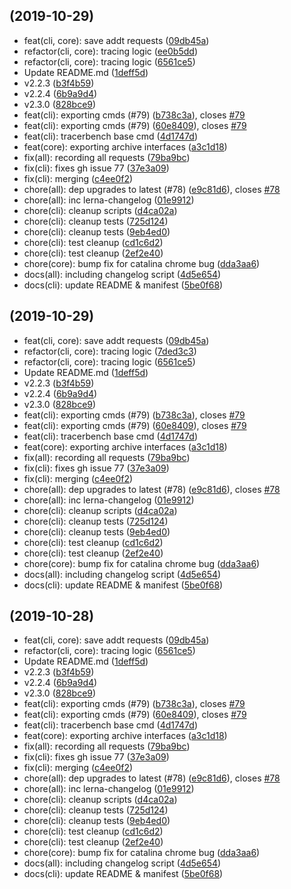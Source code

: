 ##  (2019-10-29)

* feat(cli, core): save addt requests ([09db45a](https://github.com/tracerbench/tracerbench/commit/09db45a))
* refactor(cli, core): tracing logic ([ee0b5dd](https://github.com/tracerbench/tracerbench/commit/ee0b5dd))
* refactor(cli, core): tracing logic ([6561ce5](https://github.com/tracerbench/tracerbench/commit/6561ce5))
* Update README.md ([1deff5d](https://github.com/tracerbench/tracerbench/commit/1deff5d))
* v2.2.3 ([b3f4b59](https://github.com/tracerbench/tracerbench/commit/b3f4b59))
* v2.2.4 ([6b9a9d4](https://github.com/tracerbench/tracerbench/commit/6b9a9d4))
* v2.3.0 ([828bce9](https://github.com/tracerbench/tracerbench/commit/828bce9))
* feat(cli): exporting cmds (#79) ([b738c3a](https://github.com/tracerbench/tracerbench/commit/b738c3a)), closes [#79](https://github.com/tracerbench/tracerbench/issues/79)
* feat(cli): exporting cmds (#79) ([60e8409](https://github.com/tracerbench/tracerbench/commit/60e8409)), closes [#79](https://github.com/tracerbench/tracerbench/issues/79)
* feat(cli): tracerbench base cmd ([4d1747d](https://github.com/tracerbench/tracerbench/commit/4d1747d))
* feat(core): exporting archive interfaces ([a3c1d18](https://github.com/tracerbench/tracerbench/commit/a3c1d18))
* fix(all): recording all requests ([79ba9bc](https://github.com/tracerbench/tracerbench/commit/79ba9bc))
* fix(cli): fixes gh issue 77 ([37e3a09](https://github.com/tracerbench/tracerbench/commit/37e3a09))
* fix(cli): merging ([c4ee0f2](https://github.com/tracerbench/tracerbench/commit/c4ee0f2))
* chore(all): dep upgrades to latest (#78) ([e9c81d6](https://github.com/tracerbench/tracerbench/commit/e9c81d6)), closes [#78](https://github.com/tracerbench/tracerbench/issues/78)
* chore(all): inc lerna-changelog ([01e9912](https://github.com/tracerbench/tracerbench/commit/01e9912))
* chore(cli): cleanup scripts ([d4ca02a](https://github.com/tracerbench/tracerbench/commit/d4ca02a))
* chore(cli): cleanup tests ([725d124](https://github.com/tracerbench/tracerbench/commit/725d124))
* chore(cli): cleanup tests ([9eb4ed0](https://github.com/tracerbench/tracerbench/commit/9eb4ed0))
* chore(cli): test cleanup ([cd1c6d2](https://github.com/tracerbench/tracerbench/commit/cd1c6d2))
* chore(cli): test cleanup ([2ef2e40](https://github.com/tracerbench/tracerbench/commit/2ef2e40))
* chore(core): bump fix for catalina chrome bug ([dda3aa6](https://github.com/tracerbench/tracerbench/commit/dda3aa6))
* docs(all): including changelog script ([4d5e654](https://github.com/tracerbench/tracerbench/commit/4d5e654))
* docs(cli): update README & manifest ([5be0f68](https://github.com/tracerbench/tracerbench/commit/5be0f68))



##  (2019-10-29)

* feat(cli, core): save addt requests ([09db45a](https://github.com/tracerbench/tracerbench/commit/09db45a))
* refactor(cli, core): tracing logic ([7ded3c3](https://github.com/tracerbench/tracerbench/commit/7ded3c3))
* refactor(cli, core): tracing logic ([6561ce5](https://github.com/tracerbench/tracerbench/commit/6561ce5))
* Update README.md ([1deff5d](https://github.com/tracerbench/tracerbench/commit/1deff5d))
* v2.2.3 ([b3f4b59](https://github.com/tracerbench/tracerbench/commit/b3f4b59))
* v2.2.4 ([6b9a9d4](https://github.com/tracerbench/tracerbench/commit/6b9a9d4))
* v2.3.0 ([828bce9](https://github.com/tracerbench/tracerbench/commit/828bce9))
* feat(cli): exporting cmds (#79) ([b738c3a](https://github.com/tracerbench/tracerbench/commit/b738c3a)), closes [#79](https://github.com/tracerbench/tracerbench/issues/79)
* feat(cli): exporting cmds (#79) ([60e8409](https://github.com/tracerbench/tracerbench/commit/60e8409)), closes [#79](https://github.com/tracerbench/tracerbench/issues/79)
* feat(cli): tracerbench base cmd ([4d1747d](https://github.com/tracerbench/tracerbench/commit/4d1747d))
* feat(core): exporting archive interfaces ([a3c1d18](https://github.com/tracerbench/tracerbench/commit/a3c1d18))
* fix(all): recording all requests ([79ba9bc](https://github.com/tracerbench/tracerbench/commit/79ba9bc))
* fix(cli): fixes gh issue 77 ([37e3a09](https://github.com/tracerbench/tracerbench/commit/37e3a09))
* fix(cli): merging ([c4ee0f2](https://github.com/tracerbench/tracerbench/commit/c4ee0f2))
* chore(all): dep upgrades to latest (#78) ([e9c81d6](https://github.com/tracerbench/tracerbench/commit/e9c81d6)), closes [#78](https://github.com/tracerbench/tracerbench/issues/78)
* chore(all): inc lerna-changelog ([01e9912](https://github.com/tracerbench/tracerbench/commit/01e9912))
* chore(cli): cleanup scripts ([d4ca02a](https://github.com/tracerbench/tracerbench/commit/d4ca02a))
* chore(cli): cleanup tests ([725d124](https://github.com/tracerbench/tracerbench/commit/725d124))
* chore(cli): cleanup tests ([9eb4ed0](https://github.com/tracerbench/tracerbench/commit/9eb4ed0))
* chore(cli): test cleanup ([cd1c6d2](https://github.com/tracerbench/tracerbench/commit/cd1c6d2))
* chore(cli): test cleanup ([2ef2e40](https://github.com/tracerbench/tracerbench/commit/2ef2e40))
* chore(core): bump fix for catalina chrome bug ([dda3aa6](https://github.com/tracerbench/tracerbench/commit/dda3aa6))
* docs(all): including changelog script ([4d5e654](https://github.com/tracerbench/tracerbench/commit/4d5e654))
* docs(cli): update README & manifest ([5be0f68](https://github.com/tracerbench/tracerbench/commit/5be0f68))



##  (2019-10-28)

* feat(cli, core): save addt requests ([09db45a](https://github.com/tracerbench/tracerbench/commit/09db45a))
* refactor(cli, core): tracing logic ([6561ce5](https://github.com/tracerbench/tracerbench/commit/6561ce5))
* Update README.md ([1deff5d](https://github.com/tracerbench/tracerbench/commit/1deff5d))
* v2.2.3 ([b3f4b59](https://github.com/tracerbench/tracerbench/commit/b3f4b59))
* v2.2.4 ([6b9a9d4](https://github.com/tracerbench/tracerbench/commit/6b9a9d4))
* v2.3.0 ([828bce9](https://github.com/tracerbench/tracerbench/commit/828bce9))
* feat(cli): exporting cmds (#79) ([b738c3a](https://github.com/tracerbench/tracerbench/commit/b738c3a)), closes [#79](https://github.com/tracerbench/tracerbench/issues/79)
* feat(cli): exporting cmds (#79) ([60e8409](https://github.com/tracerbench/tracerbench/commit/60e8409)), closes [#79](https://github.com/tracerbench/tracerbench/issues/79)
* feat(cli): tracerbench base cmd ([4d1747d](https://github.com/tracerbench/tracerbench/commit/4d1747d))
* feat(core): exporting archive interfaces ([a3c1d18](https://github.com/tracerbench/tracerbench/commit/a3c1d18))
* fix(all): recording all requests ([79ba9bc](https://github.com/tracerbench/tracerbench/commit/79ba9bc))
* fix(cli): fixes gh issue 77 ([37e3a09](https://github.com/tracerbench/tracerbench/commit/37e3a09))
* fix(cli): merging ([c4ee0f2](https://github.com/tracerbench/tracerbench/commit/c4ee0f2))
* chore(all): dep upgrades to latest (#78) ([e9c81d6](https://github.com/tracerbench/tracerbench/commit/e9c81d6)), closes [#78](https://github.com/tracerbench/tracerbench/issues/78)
* chore(all): inc lerna-changelog ([01e9912](https://github.com/tracerbench/tracerbench/commit/01e9912))
* chore(cli): cleanup scripts ([d4ca02a](https://github.com/tracerbench/tracerbench/commit/d4ca02a))
* chore(cli): cleanup tests ([725d124](https://github.com/tracerbench/tracerbench/commit/725d124))
* chore(cli): cleanup tests ([9eb4ed0](https://github.com/tracerbench/tracerbench/commit/9eb4ed0))
* chore(cli): test cleanup ([cd1c6d2](https://github.com/tracerbench/tracerbench/commit/cd1c6d2))
* chore(cli): test cleanup ([2ef2e40](https://github.com/tracerbench/tracerbench/commit/2ef2e40))
* chore(core): bump fix for catalina chrome bug ([dda3aa6](https://github.com/tracerbench/tracerbench/commit/dda3aa6))
* docs(all): including changelog script ([4d5e654](https://github.com/tracerbench/tracerbench/commit/4d5e654))
* docs(cli): update README & manifest ([5be0f68](https://github.com/tracerbench/tracerbench/commit/5be0f68))



